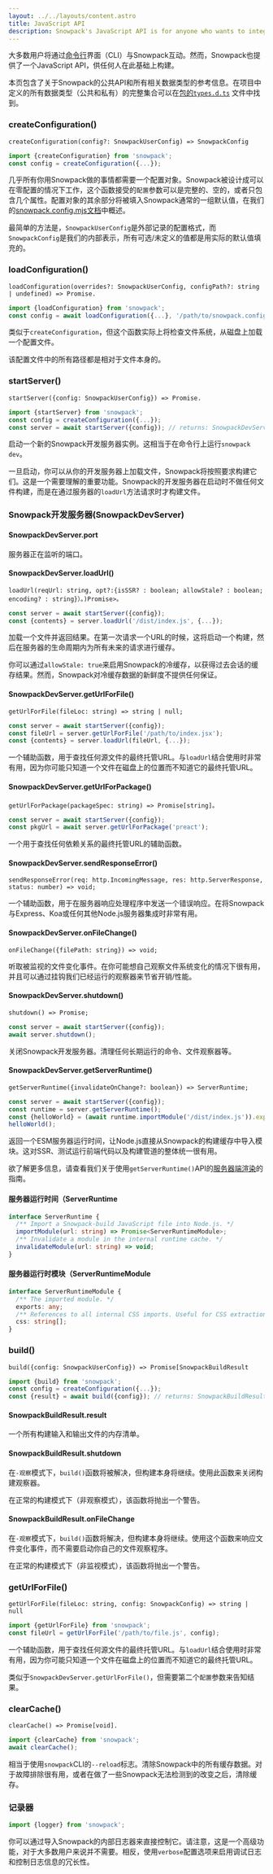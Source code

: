 ```yaml
---
layout: ../../layouts/content.astro
title: JavaScript API
description: Snowpack's JavaScript API is for anyone who wants to integrate with some custom build pipeline or server-side rendering engine.
---
```


大多数用户将通过[命令行](/reference/cli-command-line-interface)界面（CLI）与Snowpack互动。然而，Snowpack也提供了一个JavaScript API，供任何人在此基础上构建。

本页包含了关于Snowpack的公共API和所有相关数据类型的参考信息。在项目中定义的所有数据类型（公共和私有）的完整集合可以在[包的`types.d.ts`](https://unpkg.com/browse/snowpack@3.0.10/lib/types.d.ts) 文件中找到。

### createConfiguration()

`createConfiguration(config?: SnowpackUserConfig) => SnowpackConfig`

```js
import {createConfiguration} from 'snowpack';
const config = createConfiguration({...});
```

几乎所有你用Snowpack做的事情都需要一个配置对象。Snowpack被设计成可以在零配置的情况下工作，这个函数接受的`配置`参数可以是完整的、空的，或者只包含几个属性。配置对象的其余部分将被填入Snowpack通常的一组默认值，在我们的[snowpack.config.mjs文档](/reference/configuration)中概述。

最简单的方法是，`SnowpackUserConfig`是外部记录的配置格式，而`SnowpackConfig`是我们的内部表示，所有可选/未定义的值都是用实际的默认值填充的。

### loadConfiguration()

`loadConfiguration(overrides?: SnowpackUserConfig, configPath?: string | undefined) => Promise.`

```js
import {loadConfiguration} from 'snowpack';
const config = await loadConfiguration({...}, '/path/to/snowpack.config.mjs');
```

类似于`createConfiguration`，但这个函数实际上将检查文件系统，从磁盘上加载一个配置文件。

该配置文件中的所有路径都是相对于文件本身的。

### startServer()

`startServer({config: SnowpackUserConfig}) => Promise.`

```js
import {startServer} from 'snowpack';
const config = createConfiguration({...});
const server = await startServer({config}); // returns: SnowpackDevServer
```

启动一个新的Snowpack开发服务器实例。这相当于在命令行上运行`snowpack dev`。

一旦启动，你可以从你的开发服务器上加载文件，Snowpack将按照要求构建它们。这是一个需要理解的重要功能。Snowpack的开发服务器在启动时不做任何文件构建，而是在通过服务器的`loadUrl`方法请求时才构建文件。

### Snowpack开发服务器(SnowpackDevServer)

#### SnowpackDevServer.port

服务器正在监听的端口。

#### SnowpackDevServer.loadUrl()

`loadUrl(reqUrl: string, opt?:{isSSR? : boolean; allowStale? : boolean; encoding? : string}）。)Promise>。`

```ts
const server = await startServer({config});
const {contents} = server.loadUrl('/dist/index.js', {...});
```

加载一个文件并返回结果。在第一次请求一个URL的时候，这将启动一个构建，然后在服务器的生命周期内为所有未来的请求进行缓存。

你可以通过`allowStale: true`来启用Snowpack的冷缓存，以获得过去会话的缓存结果。然而，Snowpack对冷缓存数据的新鲜度不提供任何保证。

#### SnowpackDevServer.getUrlForFile()

`getUrlForFile(fileLoc: string) => string | null;`

```ts
const server = await startServer({config});
const fileUrl = server.getUrlForFile('/path/to/index.jsx');
const {contents} = server.loadUrl(fileUrl, {...});
```

一个辅助函数，用于查找任何源文件的最终托管URL。与`loadUrl`结合使用时非常有用，因为你可能只知道一个文件在磁盘上的位置而不知道它的最终托管URL。

#### SnowpackDevServer.getUrlForPackage()

`getUrlForPackage(packageSpec: string) => Promise[string]。`

```ts
const server = await startServer({config});
const pkgUrl = await server.getUrlForPackage('preact');
```

一个用于查找任何依赖关系的最终托管URL的辅助函数。

#### SnowpackDevServer.sendResponseError()

`sendResponseError(req: http.IncomingMessage, res: http.ServerResponse, status: number) => void;`

一个辅助函数，用于在服务器响应处理程序中发送一个错误响应。在将Snowpack与Express、Koa或任何其他Node.js服务器集成时非常有用。

#### SnowpackDevServer.onFileChange()

`onFileChange({filePath: string}) => void;`

听取被监视的文件变化事件。在你可能想自己观察文件系统变化的情况下很有用，并且可以通过挂钩我们已经运行的观察器来节省开销/性能。

#### SnowpackDevServer.shutdown()

`shutdown() => Promise;`

```ts
const server = await startServer({config});
await server.shutdown();
```

关闭Snowpack开发服务器。清理任何长期运行的命令、文件观察器等。

#### SnowpackDevServer.getServerRuntime()

`getServerRuntime({invalidateOnChange?: boolean}) => ServerRuntime;`

```ts
const server = await startServer({config});
const runtime = server.getServerRuntime();
const {helloWorld} = (await runtime.importModule('/dist/index.js')).exports;
helloWorld();
```

返回一个ESM服务器运行时间，让Node.js直接从Snowpack的构建缓存中导入模块。这对SSR、测试运行前端代码以及构建管道的整体统一很有用。

欲了解更多信息，请查看我们关于使用`getServerRuntime()`API的[服务器端渲染](/guides/server-side-render)的指南。

#### 服务器运行时间（ServerRuntime

```ts
interface ServerRuntime {
  /** Import a Snowpack-build JavaScript file into Node.js. */
  importModule(url: string) => Promise<ServerRuntimeModule>;
  /** Invalidate a module in the internal runtime cache. */
  invalidateModule(url: string) => void;
}
```

#### 服务器运行时模块（ServerRuntimeModule

```ts
interface ServerRuntimeModule {
  /** The imported module. */
  exports: any;
  /** References to all internal CSS imports. Useful for CSS extraction. */
  css: string[];
}
```

### build()

`build({config: SnowpackUserConfig}) => Promise[SnowpackBuildResult`

```js
import {build} from 'snowpack';
const config = createConfiguration({...});
const {result} = await build({config}); // returns: SnowpackBuildResult
```

#### SnowpackBuildResult.result

一个所有构建输入和输出文件的内存清单。

#### SnowpackBuildResult.shutdown

在`-观察`模式下，`build()`函数将被解决，但构建本身将继续。使用此函数来关闭构建观察器。

在正常的构建模式下（非观察模式），该函数将抛出一个警告。

#### SnowpackBuildResult.onFileChange

在`-观察`模式下，`build()`函数将解决，但构建本身将继续。使用这个函数来响应文件变化事件，而不需要启动你自己的文件观察程序。

在正常的构建模式下（非监视模式），该函数将抛出一个警告。

### getUrlForFile()

`getUrlForFile(fileLoc: string, config: SnowpackConfig) => string | null`

```js
import {getUrlForFile} from 'snowpack';
const fileUrl = getUrlForFile('/path/to/file.js', config);
```

一个辅助函数，用于查找任何源文件的最终托管URL。与`loadUrl`结合使用时非常有用，因为你可能只知道一个文件在磁盘上的位置而不知道它的最终托管URL。

类似于`SnowpackDevServer.getUrlForFile()`，但需要第二个`配置`参数来告知结果。

### clearCache()

`clearCache() => Promise[void].`

```js
import {clearCache} from 'snowpack';
await clearCache();
```

相当于使用`snowpack`CLI的`--reload`标志。清除Snowpack中的所有缓存数据。对于故障排除很有用，或者在做了一些Snowpack无法检测到的改变之后，清除缓存。

### 记录器

```js
import {logger} from 'snowpack';
```

你可以通过导入Snowpack的内部日志器来直接控制它。请注意，这是一个高级功能，对于大多数用户来说并不需要。相反，使用`verbose`配置选项来启用调试日志和控制日志信息的冗长性。
